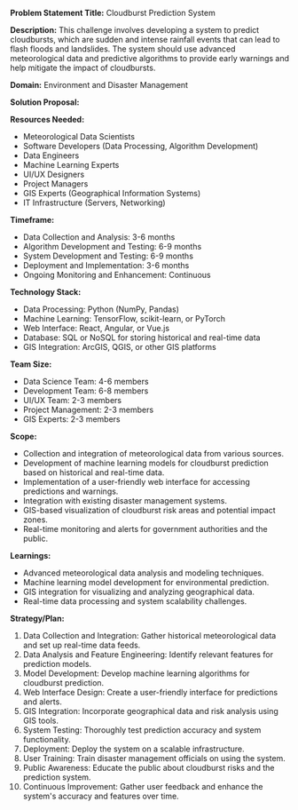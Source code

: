 **Problem Statement Title:** Cloudburst Prediction System

**Description:** This challenge involves developing a system to predict cloudbursts, which are sudden and intense rainfall events that can lead to flash floods and landslides. The system should use advanced meteorological data and predictive algorithms to provide early warnings and help mitigate the impact of cloudbursts.

**Domain:** Environment and Disaster Management

**Solution Proposal:**

**Resources Needed:**
- Meteorological Data Scientists
- Software Developers (Data Processing, Algorithm Development)
- Data Engineers
- Machine Learning Experts
- UI/UX Designers
- Project Managers
- GIS Experts (Geographical Information Systems)
- IT Infrastructure (Servers, Networking)

**Timeframe:**
- Data Collection and Analysis: 3-6 months
- Algorithm Development and Testing: 6-9 months
- System Development and Testing: 6-9 months
- Deployment and Implementation: 3-6 months
- Ongoing Monitoring and Enhancement: Continuous

**Technology Stack:**
- Data Processing: Python (NumPy, Pandas)
- Machine Learning: TensorFlow, scikit-learn, or PyTorch
- Web Interface: React, Angular, or Vue.js
- Database: SQL or NoSQL for storing historical and real-time data
- GIS Integration: ArcGIS, QGIS, or other GIS platforms

**Team Size:**
- Data Science Team: 4-6 members
- Development Team: 6-8 members
- UI/UX Team: 2-3 members
- Project Management: 2-3 members
- GIS Experts: 2-3 members

**Scope:**
- Collection and integration of meteorological data from various sources.
- Development of machine learning models for cloudburst prediction based on historical and real-time data.
- Implementation of a user-friendly web interface for accessing predictions and warnings.
- Integration with existing disaster management systems.
- GIS-based visualization of cloudburst risk areas and potential impact zones.
- Real-time monitoring and alerts for government authorities and the public.

**Learnings:**
- Advanced meteorological data analysis and modeling techniques.
- Machine learning model development for environmental prediction.
- GIS integration for visualizing and analyzing geographical data.
- Real-time data processing and system scalability challenges.

**Strategy/Plan:**
1. Data Collection and Integration: Gather historical meteorological data and set up real-time data feeds.
2. Data Analysis and Feature Engineering: Identify relevant features for prediction models.
3. Model Development: Develop machine learning algorithms for cloudburst prediction.
4. Web Interface Design: Create a user-friendly interface for predictions and alerts.
5. GIS Integration: Incorporate geographical data and risk analysis using GIS tools.
6. System Testing: Thoroughly test prediction accuracy and system functionality.
7. Deployment: Deploy the system on a scalable infrastructure.
8. User Training: Train disaster management officials on using the system.
9. Public Awareness: Educate the public about cloudburst risks and the prediction system.
10. Continuous Improvement: Gather user feedback and enhance the system's accuracy and features over time.